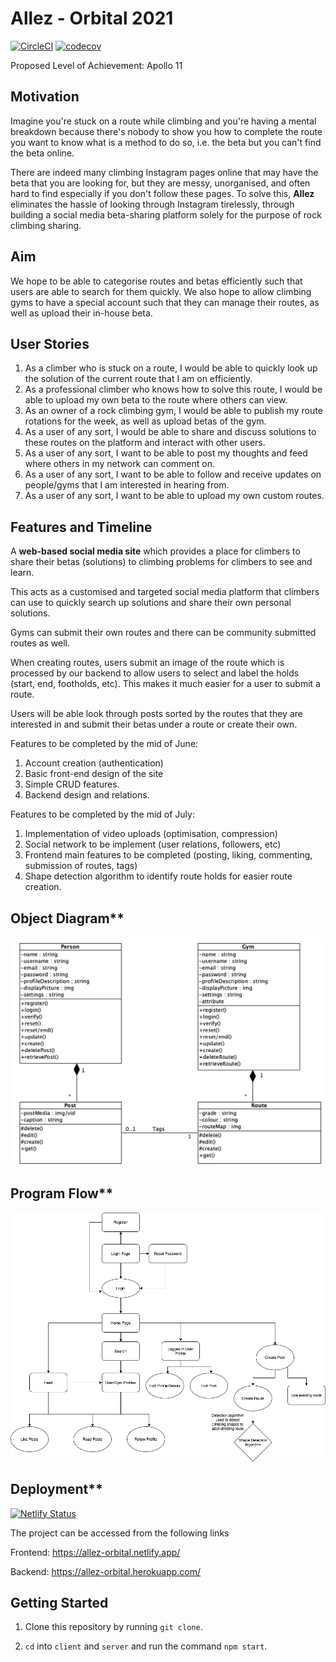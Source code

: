 # Allez - Orbital 2021

[![CircleCI](https://circleci.com/gh/yeppog/allez.svg?style=shield&circle-token=0a05dd5ab7ba277eb1270303c3ed9d3d01d085f2)](https://circleci.com/gh/yeppog/allez/tree/master)
[![codecov](https://codecov.io/gh/yeppog/allez/branch/master/graph/badge.svg?token=XDZE7C6VCM)](https://codecov.io/gh/yeppog/allez)

Proposed Level of Achievement: Apollo 11

## Motivation

Imagine you&#39;re stuck on a route while climbing and you&#39;re having a mental breakdown because there&#39;s nobody to show you how to complete the route you want to know what is a method to do so, i.e. the beta but you can&#39;t find the beta online.

There are indeed many climbing Instagram pages online that may have the beta that you are looking for, but they are messy, unorganised, and often hard to find especially if you don&#39;t follow these pages. To solve this, **Allez** eliminates the hassle of looking through Instagram tirelessly, through building a social media beta-sharing platform solely for the purpose of rock climbing sharing.

## Aim

We hope to be able to categorise routes and betas efficiently such that users are able to search for them quickly. We also hope to allow climbing gyms to have a special account such that they can manage their routes, as well as upload their in-house beta.

## User Stories

1. As a climber who is stuck on a route, I would be able to quickly look up the solution of the current route that I am on efficiently.
2. As a professional climber who knows how to solve this route, I would be able to upload my own beta to the route where others can view.
3. As an owner of a rock climbing gym, I would be able to publish my route rotations for the week, as well as upload betas of the gym.
4. As a user of any sort, I would be able to share and discuss solutions to these routes on the platform and interact with other users.
5. As a user of any sort, I want to be able to post my thoughts and feed where others in my network can comment on.
6. As a user of any sort, I want to be able to follow and receive updates on people/gyms that I am interested in hearing from.
7. As a user of any sort, I want to be able to upload my own custom routes.

## Features and Timeline

A **web-based social media site** which provides a place for climbers to share their betas (solutions) to climbing problems for climbers to see and learn.

This acts as a customised and targeted social media platform that climbers can use to quickly search up solutions and share their own personal solutions.

Gyms can submit their own routes and there can be community submitted routes as well.

When creating routes, users submit an image of the route which is processed by our backend to allow users to select and label the holds (start, end, footholds, etc). This makes it much easier for a user to submit a route.

Users will be able look through posts sorted by the routes that they are interested in and submit their betas under a route or create their own.

Features to be completed by the mid of June:

1. Account creation (authentication)
2. Basic front-end design of the site
3. Simple CRUD features.
4. Backend design and relations.

Features to be completed by the mid of July:

1. Implementation of video uploads (optimisation, compression)
2. Social network to be implement (user relations, followers, etc)
3. Frontend main features to be completed (posting, liking, commenting, submission of routes, tags)
4. Shape detection algorithm to identify route holds for easier route creation.

## Object Diagram\*\*

![](static/ObjectDiagram.png)

## Program Flow\*\*

![](static/ProgramFlow.png)

## Deployment\*\*

[![Netlify Status](https://api.netlify.com/api/v1/badges/1b060d01-2db2-4025-8133-3eeee2982701/deploy-status)](https://app.netlify.com/sites/allez-orbital/deploys)

The project can be accessed from the following links

Frontend: <https://allez-orbital.netlify.app/>

Backend: <https://allez-orbital.herokuapp.com/>

## Getting Started

1. Clone this repository by running `git clone`.

2. `cd` into `client` and `server` and run the command `npm start`.
